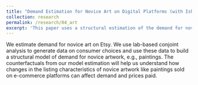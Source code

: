 ```yaml
---
title: "Demand Estimation for Novice Art on Digital Platforms (with Ishita Chakraborty and Sharmistha Sikdar)"
collection: research
permalink: /research/04_art
excerpt: 'This paper uses a structural estimation of the demand for novice art to understand causal factors for such demand on digital platforms like Etsy.'
---
```

We estimate demand for novice art on Etsy. We use lab-based conjoint analysis to generate data on consumer choices and use these data to build a structural model of demand for novice artwork, e.g., paintings. The counterfactuals from our model estimation will help us understand how changes in the listing characteristics of novice artwork like paintings sold on e-commerce platforms can affect demand and prices paid.
